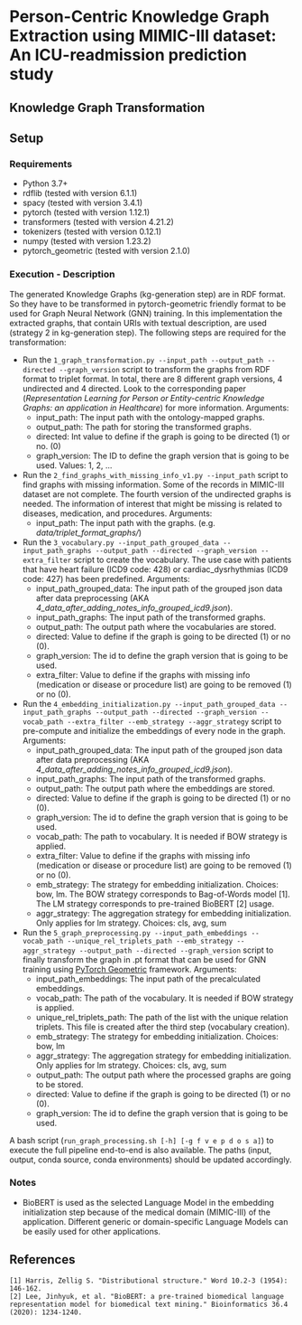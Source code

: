 # Person-Centric Knowledge Graph Extraction using MIMIC-III dataset: An ICU-readmission prediction study 

## Knowledge Graph Transformation

## Setup
### Requirements
- Python 3.7+
- rdflib (tested with version 6.1.1)
- spacy (tested with version 3.4.1)    
- pytorch (tested with version 1.12.1)                     
- transformers (tested with version 4.21.2)        
- tokenizers (tested with version 0.12.1)        
- numpy (tested with version 1.23.2)
- pytorch_geometric (tested with version 2.1.0)           


### Execution - Description
The generated Knowledge Graphs (kg-generation step) are in RDF format. So they have to be transformed in pytorch-geometric friendly format to be used for Graph Neural Network (GNN) training. In this implementation the extracted graphs, that contain URIs with textual description, are used (strategy 2 in kg-generation step). The following steps are required for the transformation:
- Run the ```1_graph_transformation.py --input_path --output_path --directed --graph_version``` script to transform the graphs from RDF format to triplet format. In total, there are 8 different graph versions, 4 undirected and 4 directed. Look to the corresponding paper (<i>Representation Learning for Person or Entity-centric Knowledge Graphs: an application in Healthcare</i>) for more information. Arguments:
    - input_path: The input path with the ontology-mapped graphs.
    - output_path: The path for storing the transformed graphs.
    - directed: Int value to define if the graph is going to be directed (1) or no. (0)
    - graph_version: The ID to define the graph version that is going to be used. Values: 1, 2, ...
- Run the ```2_find_graphs_with_missing_info_v1.py --input_path``` script to find graphs with missing information. Some of the records in MIMIC-III dataset are not complete. The fourth version of the undirected graphs is needed. The information of interest that might be missing is related to diseases, medication, and procedures. Arguments:
    - input_path: The input path with the graphs. (e.g. <i>data/triplet_format_graphs/</i>)
- Run the ```3_vocabulary.py --input_path_grouped_data --input_path_graphs --output_path --directed --graph_version --extra_filter``` script to create the vocabulary. The use case with patients that have heart failure (ICD9 code: 428) or cardiac_dysrhythmias (ICD9 code: 427) has been predefined. Arguments:
    - input_path_grouped_data: The input path of the grouped json data after data preprocessing (AKA <i>4_data_after_adding_notes_info_grouped_icd9.json</i>).
    - input_path_graphs: The input path of the transformed graphs.
    - output_path: The output path where the vocabularies are stored.
    - directed: Value to define if the graph is going to be directed (1) or no (0).
    - graph_version: The id to define the graph version that is going to be used.
    - extra_filter: Value to define if the graphs with missing info (medication or disease or procedure list) are going to be removed (1) or no (0).
- Run the ```4_embedding_initialization.py --input_path_grouped_data --input_path_graphs --output_path --directed --graph_version --vocab_path --extra_filter --emb_strategy --aggr_strategy``` script to pre-compute and initialize the embeddings of every node in the graph. Arguments:
    - input_path_grouped_data: The input path of the grouped json data after data preprocessing (AKA <i>4_data_after_adding_notes_info_grouped_icd9.json</i>).
    - input_path_graphs: The input path of the transformed graphs.
    - output_path: The output path where the embeddings are stored. 
    - directed: Value to define if the graph is going to be directed (1) or no (0).
    - graph_version: The id to define the graph version that is going to be used.
    - vocab_path: The path to vocabulary. It is needed if BOW strategy is applied.
    - extra_filter: Value to define if the graphs with missing info (medication or disease or procedure list) are going to be removed (1) or no (0).
    - emb_strategy: The strategy for embedding initialization. Choices: bow, lm. The BOW strategy corresponds to Bag-of-Words model \[1\]. The LM strategy corresponds to pre-trained BioBERT \[2\] usage. 
    - aggr_strategy: The aggregation strategy for embedding initialization. Only applies for lm strategy. Choices: cls, avg, sum
- Run the ```5_graph_preprocessing.py --input_path_embeddings --vocab_path --unique_rel_triplets_path --emb_strategy --aggr_strategy --output_path --directed --graph_version``` script to finally transform the graph in .pt format that can be used for GNN training using <a target="_blank" href="https://pytorch-geometric.readthedocs.io/en/latest/">PyTorch Geometric</a> framework. Arguments:
    - input_path_embeddings: The input path of the precalculated embeddings.
    - vocab_path: The path of the vocabulary. It is needed if BOW strategy is applied.
    - unique_rel_triplets_path: The path of the list with the unique relation triplets. This file is created after the third step (vocabulary creation).
    - emb_strategy: The strategy for embedding initialization. Choices: bow, lm
    - aggr_strategy: The aggregation strategy for embedding initialization. Only applies for lm strategy. Choices: cls, avg, sum
    - output_path: The output path where the processed graphs are going to be stored.
    - directed: Value to define if the graph is going to be directed (1) or no (0).
    - graph_version: The id to define the graph version that is going to be used.

A bash script (```run_graph_processing.sh [-h] [-g f v e p d o s a]```) to execute the full pipeline end-to-end is also available. The paths (input, output, conda source, conda environments) should be updated accordingly. 

### Notes
- BioBERT is used as the selected Language Model in the  embedding initialization step because of the medical domain (MIMIC-III) of the application. Different generic or domain-specific Language Models can be easily used for other applications. 

## References
```
[1] Harris, Zellig S. "Distributional structure." Word 10.2-3 (1954): 146-162.
[2] Lee, Jinhyuk, et al. "BioBERT: a pre-trained biomedical language representation model for biomedical text mining." Bioinformatics 36.4 (2020): 1234-1240.
```
